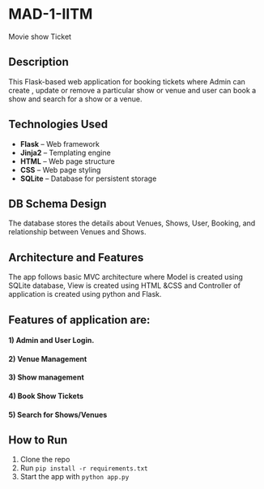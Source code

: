 # MAD-1-IITM
Movie show Ticket 


## Description
This Flask-based web application for booking tickets where Admin  can create , update or remove a 
particular show or venue and user can book a show and search for a show or a venue.

## Technologies Used
- **Flask** – Web framework
- **Jinja2** – Templating engine
- **HTML** – Web page structure
- **CSS** – Web page styling
- **SQLite** – Database for persistent storage

## DB Schema Design 
The database stores the details about Venues, Shows, User, Booking, and relationship 
between Venues and Shows. 

## Architecture and Features 
The app follows basic MVC architecture where Model is created using SQLite database, View is 
created using HTML &CSS and Controller of application is created using python and Flask.  
## Features of application are: 
#### 1) Admin and User Login. 
#### 2) Venue Management
#### 3) Show management  
#### 4) Book Show Tickets  
#### 5) Search for Shows/Venues 


## How to Run
1. Clone the repo
2. Run `pip install -r requirements.txt`
3. Start the app with `python app.py`

